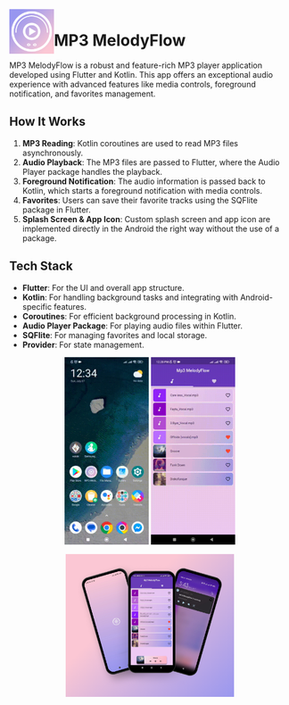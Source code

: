  
  <img align="left" width="80" height="80" src="https://github.com/ZuxxLo/mp3_melody_flow_flutter_kotlin/blob/main/assets/icons/ic_launcher.png" alt="MP3 MelodyFlow Logo">

# MP3 MelodyFlow 
  MP3 MelodyFlow is a robust and feature-rich MP3 player application developed using Flutter and Kotlin. This app offers an exceptional audio experience with advanced features like media controls, foreground notification, and favorites management.

## How It Works
1. **MP3 Reading**: Kotlin coroutines are used to read MP3 files asynchronously.
2. **Audio Playback**: The MP3 files are passed to Flutter, where the Audio Player package handles the playback.
3. **Foreground Notification**: The audio information is passed back to Kotlin, which starts a foreground notification with media controls.
4. **Favorites**: Users can save their favorite tracks using the SQFlite package in Flutter.
5. **Splash Screen & App Icon**: Custom splash screen and app icon are implemented directly in the Android the right way without the use of a package.

## Tech Stack

- **Flutter**: For the UI and overall app structure.
- **Kotlin**: For handling background tasks and integrating with Android-specific features.
- **Coroutines**: For efficient background processing in Kotlin.
- **Audio Player Package**: For playing audio files within Flutter.
- **SQFlite**: For managing favorites and local storage.
- **Provider**: For state management.

<p  align="middle" float="left">
  <img src="https://github.com/ZuxxLo/mp3_melody_flow_flutter_kotlin/blob/main/demo1.gif" width="30%" "/>
  <img src="https://github.com/ZuxxLo/mp3_melody_flow_flutter_kotlin/blob/main/demo.gif" width="30%"  "/>
 
</p>
 
<p align="middle">
   <img src="https://github.com/ZuxxLo/mp3_melody_flow_flutter_kotlin/blob/main/mockup.png" width="60% "/>

</p>
